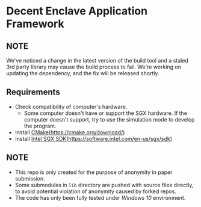 # Decent Enclave Application Framework

## NOTE

We've noticed a change in the latest version of the build tool and a staled 3rd party library may cause the build process to fail. We're working on updating the dependency, and the fix will be released shortly.

## Requirements
- Check compatibility of computer's hardware. 
  - Some computer doesn't have or support the SGX hardware. If the computer doesn't support, try to use the simulation mode to develop the program.
- Install [CMake(https://cmake.org/download/)](https://cmake.org/download/)
- Install [Intel SGX SDK(https://software.intel.com/en-us/sgx/sdk)](https://software.intel.com/en-us/sgx/sdk)

## NOTE
- This repo is only created for the purpose of anonymity in paper submission.
- Some submodules in `lib` directory are pushed with source files directly, to avoid potential violation of anonymity caused by forked repos.
- The code has only been fully tested under *Windows 10* environment.
